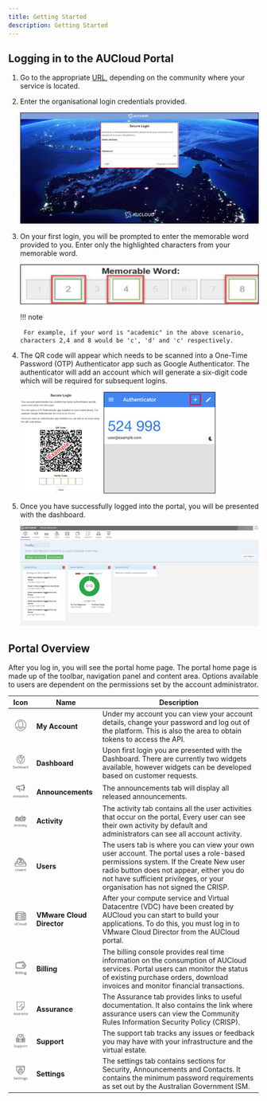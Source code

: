 ```yaml
---
title: Getting Started
description: Getting Started
---
```


## Logging in to the AUCloud Portal

1. Go to the appropriate [URL](../../Platform_Services/reference_urls.md#portal-ui), depending on the community where your service is located.

1. Enter the organisational login credentials provided.

    ![Login Screen](./assets/login.png)

1. On your first login, you will be prompted to enter the memorable word provided to you. Enter only the highlighted characters from your memorable word.

    ![Memorable Word](./assets/memorable_word.png)
	
	!!! note

		For example, if your word is "academic" in the above scenario, characters 2,4 and 8 would be 'c', 'd' and 'c' respectively.

1. The QR code will appear which needs to be scanned into a One-Time Password (OTP) Authenticator app such as Google Authenticator. The authenticator will add an account which will generate a six-digit code which will be required for subsequent logins.

    ![Secure Login](./assets/secure_login.png)      ![Authenticator Example](./assets/authenticator.png)

1. Once you have successfully logged into the portal, you will be presented with the dashboard.

    ![Portal Dashboard](./assets/dashboard.png)

## Portal Overview

After you log in, you will see the portal home page. The portal home page is made up of the toolbar, navigation panel and content area. Options available to users are dependent on the permissions set by the account administrator.

| Icon      | Name | Description |
| ----------- | ----------- | ----------- |
|![My Account Icon](./assets/icons/my_account.png)| **My Account** | Under my account you can view your account details, change your password and log out of the platform. This is also the area to obtain tokens to access the API.|
|![Dashboard Icon](./assets/icons/dashboard.png)| **Dashboard** | Upon first login you are presented with the Dashboard. There are currently two widgets available, however widgets can be developed based on customer requests.|
|![Announcements Icon](./assets/icons/announcements.png)| **Announcements** | The announcements tab will display all released announcements.|
|![Activity Icon](./assets/icons/activity.png)| **Activity** | The activity tab contains all the user activities that occur on the portal, Every user can see their own activity by default and administrators can see all account activity.|
|![Users Icon](./assets/icons/users.png)| **Users** | The users tab is where you can view your own user account. The portal uses a role-based permissions system. If the Create New user radio button does not appear, either you do not have sufficient privileges, or your organisation has not signed the CRISP.|
|![VMware Cloud Director Icon](./assets/icons/vcloud.png)| **VMware Cloud Director** | After your compute service and Virtual Datacentre (VDC) have been created by AUCloud you can start to build your applications. To do this, you must log in to VMware Cloud Director from the AUCloud portal.|
|![Billing Icon](./assets/icons/billing.png)| **Billing** | The billing console provides real time information on the consumption of AUCloud services. Portal users can monitor the status of existing purchase orders, download invoices and monitor financial transactions.|
|![Assurance Icon](./assets/icons/assurance.png)| **Assurance** | The Assurance tab provides links to useful documentation. It also contains the link where assurance users can view the Community Rules Information Security Policy (CRISP).|
|![Support Icon](./assets/icons/support.png)| **Support** | The support tab tracks any issues or feedback you may have with your infrastructure and the virtual estate.|
|![Settings Icon](./assets/icons/settings.png)| **Settings** | The settings tab contains sections for Security, Announcements and Contacts. It contains the minimum password requirements as set out by the Australian Government ISM.|